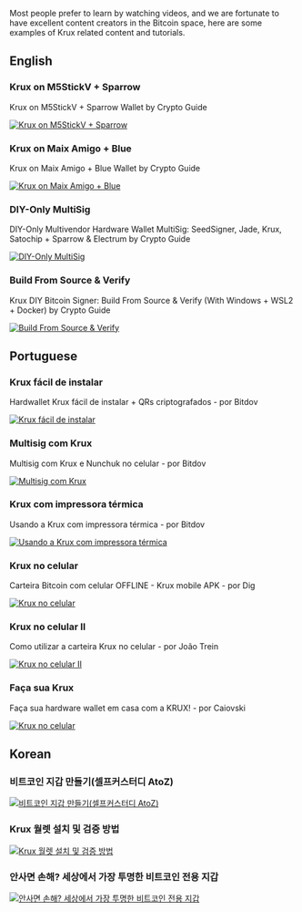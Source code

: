 Most people prefer to learn by watching videos, and we are fortunate to have excellent content creators in the Bitcoin space, here are some examples of Krux related content and tutorials.

## English

### Krux on M5StickV + Sparrow

Krux on M5StickV + Sparrow Wallet by Crypto Guide

[![Krux on M5StickV + Sparrow](https://img.youtube.com/vi/rsdvmIcucwQ/0.jpg)](https://www.youtube.com/watch?v=rsdvmIcucwQ1)

### Krux on Maix Amigo + Blue

Krux on Maix Amigo + Blue Wallet by Crypto Guide

[![Krux on Maix Amigo + Blue](https://img.youtube.com/vi/EtV_Iw6a0O0/0.jpg)](https://www.youtube.com/watch?v=EtV_Iw6a0O0)

### DIY-Only MultiSig

DIY-Only Multivendor Hardware Wallet MultiSig: SeedSigner, Jade, Krux, Satochip + Sparrow & Electrum by Crypto Guide

[![DIY-Only MultiSig](https://img.youtube.com/vi/JfK2m8ucuxU/0.jpg)](https://www.youtube.com/watch?v=JfK2m8ucuxU)

### Build From Source & Verify

Krux DIY Bitcoin Signer: Build From Source & Verify (With Windows + WSL2 + Docker) by Crypto Guide

[![Build From Source & Verify](https://img.youtube.com/vi/Vmr_TFy2TfQ/0.jpg)](https://www.youtube.com/watch?v=Vmr_TFy2TfQ)

## Portuguese

### Krux fácil de instalar
Hardwallet Krux fácil de instalar + QRs criptografados - por Bitdov

[![Krux fácil de instalar](https://img.youtube.com/vi/YbV6_p_eti4/0.jpg)](https://www.youtube.com/watch?v=YbV6_p_eti4)


### Multisig com Krux
Multisig com Krux e Nunchuk no celular - por Bitdov

[![Multisig com Krux](https://img.youtube.com/vi/Gdynhj6EnEg/0.jpg)](https://www.youtube.com/watch?v=Gdynhj6EnEg)

### Krux com impressora térmica
Usando a Krux com impressora térmica - por Bitdov

[![Usando a Krux com impressora térmica](https://img.youtube.com/vi/Zajy7HAQiwE/0.jpg)](https://www.youtube.com/watch?v=Zajy7HAQiwE)

### Krux no celular

Carteira Bitcoin com celular OFFLINE - Krux mobile APK - por Dig

[![Krux no celular](https://img.youtube.com/vi/CPEnTP7l_9Y/0.jpg)](https://www.youtube.com/watch?v=CPEnTP7l_9Y)

### Krux no celular II

Como utilizar a carteira Krux no celular - por João Trein

[![Krux no celular II](https://img.youtube.com/vi/hhMYq75pAOc/0.jpg)](https://www.youtube.com/watch?v=hhMYq75pAOc)


### Faça sua Krux

Faça sua hardware wallet em casa com a KRUX! - por Caiovski

[![Krux no celular](https://img.youtube.com/vi/1V6Lp0m8esc/0.jpg)](https://www.youtube.com/watch?v=1V6Lp0m8esc)

## Korean

### 비트코인 지갑 만들기(셀프커스터디 AtoZ)
[![비트코인 지갑 만들기(셀프커스터디 AtoZ)](https://img.youtube.com/vi/NTsZCHbQXgc/0.jpg)](https://www.youtube.com/playlist?list=PLetYvN5q3ZS9m1sf7_MJ1It-t8O87xEeB)


### Krux 월렛 설치 및 검증 방법

[![Krux 월렛 설치 및 검증 방법](https://img.youtube.com/vi/7H1bI0A2y0w/0.jpg)](https://www.youtube.com/watch?v=7H1bI0A2y0w)


### 안사면 손해? 세상에서 가장 투명한 비트코인 전용 지갑

[![안사면 손해? 세상에서 가장 투명한 비트코인 전용 지갑](https://img.youtube.com/vi/1_JSJ1uzPzQ/0.jpg)](https://www.youtube.com/watch?v=1_JSJ1uzPzQ)